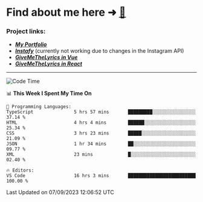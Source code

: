 # Find about me here ➜ [🧑](https://pauabella.dev)

### Project links:
- ***[My Portfolio](https://pauabella.dev)***
- ***[Instafy](https://instafy.me)*** (currently not working due to changes in the Instagram API)
- ***[GiveMeTheLyrics in Vue](https://lyrics.pauabella.dev)***
- ***[GiveMeTheLyrics in React](https://pauabella.dev/GiveMeTheLyrics)***

---
<!--START_SECTION:waka-->
![Code Time](http://img.shields.io/badge/Code%20Time-2%2C421%20hrs%2012%20mins-blue)

📊 **This Week I Spent My Time On** 

```text
💬 Programming Languages: 
TypeScript               5 hrs 57 mins       █████████░░░░░░░░░░░░░░░░   37.14 % 
HTML                     4 hrs 4 mins        ██████░░░░░░░░░░░░░░░░░░░   25.34 % 
CSS                      3 hrs 23 mins       █████░░░░░░░░░░░░░░░░░░░░   21.09 % 
JSON                     1 hr 34 mins        ██░░░░░░░░░░░░░░░░░░░░░░░   09.77 % 
XML                      23 mins             █░░░░░░░░░░░░░░░░░░░░░░░░   02.40 % 

🔥 Editors: 
VS Code                  16 hrs 3 mins       █████████████████████████   100.00 % 
```


 Last Updated on 07/09/2023 12:06:52 UTC
<!--END_SECTION:waka-->
